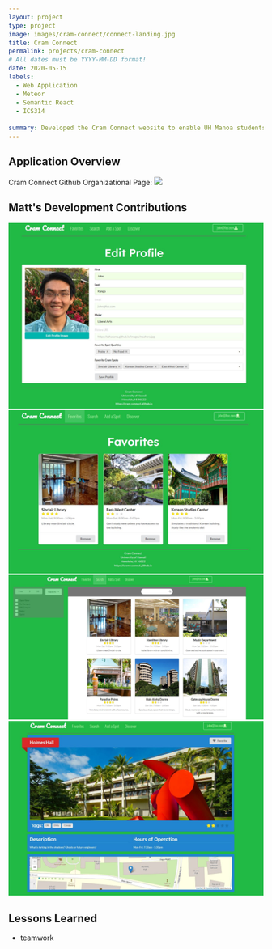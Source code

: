 ```yaml
---
layout: project
type: project
image: images/cram-connect/connect-landing.jpg
title: Cram Connect
permalink: projects/cram-connect
# All dates must be YYYY-MM-DD format!
date: 2020-05-15
labels:
  - Web Application
  - Meteor
  - Semantic React
  - ICS314

summary: Developed the Cram Connect website to enable UH Manoa students to find their best fit study spot on or around campus! Used issue driven project management, as a team of 4, to develop the Cram Connect web application. Implemented Cram Connect using Meteor and React.
---
```


## Application Overview
Cram Connect Github Organizational Page:
![](https://cram-connect.github.io/)

## Matt's Development Contributions

<img class="ui medium right floated rounded image" src="../images/cram-connect/connect-editProfile.jpg">
<img class="ui medium right floated rounded image" src="../images/cram-connect/connect-favorites.jpg">
<img class="ui medium right floated rounded image" src="../images/cram-connect/connect-search.jpg">
<img class="ui medium right floated rounded image" src="../images/cram-connect/connect-location.jpg">

## Lessons Learned

- teamwork
